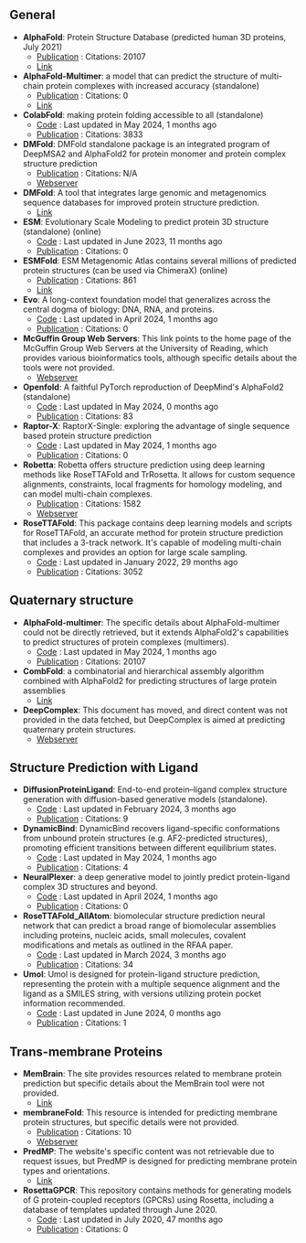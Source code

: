 
## **General**
- **AlphaFold**: Protein Structure Database (predicted human 3D proteins, July 2021)
	- [Publication](https://doi.org/10.1038/s41586-021-03819-2) : Citations: 20107
	- [Link](https://alphafold.ebi.ac.uk/)
- **AlphaFold-Multimer**: a model that can predict the structure of multi-chain protein complexes with increased accuracy (standalone)
	- [Publication](https://doi.org/10.1101/2021.10.04.463034) : Citations: 0
	- [Link](https://colab.research.google.com/github/deepmind/alphafold/blob/main/notebooks/AlphaFold.ipynb)
- **ColabFold**: making protein folding accessible to all (standalone)
	- [Code](https://github.com/sokrypton/ColabFold) : Last updated in May 2024, 1 months ago
	- [Publication](https://doi.org/10.1038/s41592-022-01488-1) : Citations: 3833
- **DMFold**: DMFold standalone package is an integrated program of DeepMSA2 and AlphaFold2 for protein monomer and protein complex structure prediction
	- [Publication](https://www.nature.com/articles/s41592-023-02130-4) : Citations: N/A
	- [Webserver](https://zhanggroup.org/DMFold/download/)
- **DMFold**: A tool that integrates large genomic and metagenomics sequence databases for improved protein structure prediction.
	- [Link](https://zhanggroup.org/DMFold/download/)
- **ESM**: Evolutionary Scale Modeling to predict protein 3D structure (standalone) (online)
	- [Code](https://github.com/facebookresearch/esm) : Last updated in June 2023, 11 months ago
	- [Publication](https://doi.org/10.1101/2021.02.12.430858v1) : Citations: 0
- **ESMFold**: ESM Metagenomic Atlas contains several millions of predicted protein structures (can be used via ChimeraX) (online)
	- [Publication](https://doi.org/10.1126/science.ade2574) : Citations: 861
	- [Link](https://esmatlas.com/about)
- **Evo**: A long-context foundation model that generalizes across the central dogma of biology: DNA, RNA, and proteins.
	- [Code](https://github.com/evo-design/evo) : Last updated in April 2024, 1 months ago
	- [Publication](https://doi.org/10.1101/2024.02.27.582234v1) : Citations: 0
- **McGuffin Group Web Servers**: This link points to the home page of the McGuffin Group Web Servers at the University of Reading, which provides various bioinformatics tools, although specific details about the tools were not provided.
	- [Webserver](https://www.reading.ac.uk/bioinf/index.html)
- **Openfold**: A faithful PyTorch reproduction of DeepMind's AlphaFold2 (standalone)
	- [Code](https://github.com/aqlaboratory/openfold) : Last updated in May 2024, 0 months ago
	- [Publication](https://doi.org/10.1101/2022.11.20.517210) : Citations: 83
- **Raptor-X**: RaptorX-Single: exploring the advantage of single sequence based protein structure prediction
	- [Code](https://github.com/AndersJing/RaptorX-Single) : Last updated in May 2024, 1 months ago
	- [Publication](https://doi.org/10.5281/zenodo.7351378) : Citations: 0
- **Robetta**: Robetta offers structure prediction using deep learning methods like RoseTTAFold and TrRosetta. It allows for custom sequence alignments, constraints, local fragments for homology modeling, and can model multi-chain complexes.
	- [Publication](https://doi.org/10.1093%2Fnar%2Fgkh468) : Citations: 1582
	- [Webserver](https://robetta.bakerlab.org/)
- **RoseTTAFold**: This package contains deep learning models and scripts for RoseTTAFold, an accurate method for protein structure prediction that includes a 3-track network. It's capable of modeling multi-chain complexes and provides an option for large scale sampling.
	- [Code](https://github.com/RosettaCommons/RoseTTAFold) : Last updated in January 2022, 29 months ago
	- [Publication](https://doi.org/10.1126/science.abj8754) : Citations: 3052

## **Quaternary structure**
- **AlphaFold-multimer**: The specific details about AlphaFold-multimer could not be directly retrieved, but it extends AlphaFold2's capabilities to predict structures of protein complexes (multimers).
	- [Code](https://github.com/deepmind/alphafold) : Last updated in May 2024, 1 months ago
	- [Publication](https://doi.org/10.1038/s41586-021-03819-2) : Citations: 20107
- **CombFold**: a combinatorial and hierarchical assembly algorithm combined with AlphaFold2 for predicting structures of large protein assemblies
	- [Link](https://lnkd.in/gRVdfaZV)
- **DeepComplex**: This document has moved, and direct content was not provided in the data fetched, but DeepComplex is aimed at predicting quaternary protein structures.
	- [Webserver](http://tulip.rnet.missouri.edu/deepcomplex/web_index.html)

## **Structure Prediction with Ligand**
- **DiffusionProteinLigand**: End-to-end protein–ligand complex structure generation with diffusion-based generative models (standalone).
	- [Code](https://github.com/shuyana/DiffusionProteinLigand) : Last updated in February 2024, 3 months ago
	- [Publication](https://doi.org/10.1186/s12859-023-05354-5) : Citations: 9
- **DynamicBind**: DynamicBind recovers ligand-specific conformations from unbound protein structures (e.g. AF2-predicted structures), promoting efficient transitions between different equilibrium states.
	- [Code](https://github.com/luwei0917/DynamicBind) : Last updated in May 2024, 1 months ago
	- [Publication](https://doi.org/10.1038/s41467-024-45461-2) : Citations: 4
- **NeuralPlexer**: a deep generative model to jointly predict protein-ligand complex 3D structures and beyond.
	- [Code](https://github.com/zrqiao/NeuralPLexer) : Last updated in April 2024, 1 months ago
	- [Publication](https://doi.org/10.1038/s42256-024-00792-z.) : Citations: 0
- **RoseTTAFold_AllAtom**: biomolecular structure prediction neural network that can predict a broad range of biomolecular assemblies including proteins, nucleic acids, small molecules, covalent modifications and metals as outlined in the RFAA paper.
	- [Code](https://github.com/AaronFeller/RoseTTAFold-All-Atom/blob/main/README.md) : Last updated in March 2024, 3 months ago
	- [Publication](https://doi.org/10.1126/science.adl2528) : Citations: 34
- **Umol**: Umol is designed for protein-ligand structure prediction, representing the protein with a multiple sequence alignment and the ligand as a SMILES string, with versions utilizing protein pocket information recommended.
	- [Code](https://github.com/patrickbryant1/Umol) : Last updated in June 2024, 0 months ago
	- [Publication](https://doi.org/10.1038/s41467-024-48837-6) : Citations: 1

## **Trans-membrane Proteins**
- **MemBrain**: The site provides resources related to membrane protein prediction but specific details about the MemBrain tool were not provided.
	- [Link](http://www.csbio.sjtu.edu.cn/bioinf/MemBrain/)
- **membraneFold**: This resource is intended for predicting membrane protein structures, but specific details were not provided.
	- [Publication](https://doi.org/10.1101/2022.12.06.518085) : Citations: 10
	- [Webserver](https://ku.biolib.com/MembraneFold/)
- **PredMP**: The website's specific content was not retrievable due to request issues, but PredMP is designed for predicting membrane protein types and orientations.
	- [Link](http://www.predmp.com/)
- **RosettaGPCR**: This repository contains methods for generating models of G protein-coupled receptors (GPCRs) using Rosetta, including a database of templates updated through June 2020.
	- [Code](https://github.com/benderb1/rosettagpcr) : Last updated in July 2020, 47 months ago
	- [Publication](https://doi.org/10.1101/2019.12.13.875237v1) : Citations: 0
